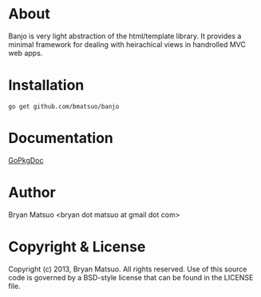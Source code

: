 [install go]: http://golang.org/install.html "Install Go"
[gopkgdoc]: http://go.pkgdoc.org/github.com/bmatsuo/banjo/ "GoPkgDoc"

About
=====

Banjo is very light abstraction of the html/template library. It provides a
minimal framework for dealing with heirachical views in handrolled MVC web
apps.

Installation
============

    go get github.com/bmatsuo/banjo

Documentation
=============

[GoPkgDoc][]

Author
======

Bryan Matsuo &lt;bryan dot matsuo at gmail dot com&gt;

Copyright & License
===================

Copyright (c) 2013, Bryan Matsuo.
All rights reserved.
Use of this source code is governed by a BSD-style license that can be
found in the LICENSE file.
